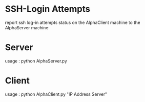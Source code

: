 # SSH-Login Attempts
report ssh log-in attempts status on the AlphaClient machine to the AlphaServer machine

# Server
usage : python AlphaServer.py

# Client
usage : python AlphaClient.py "IP Address Server"

